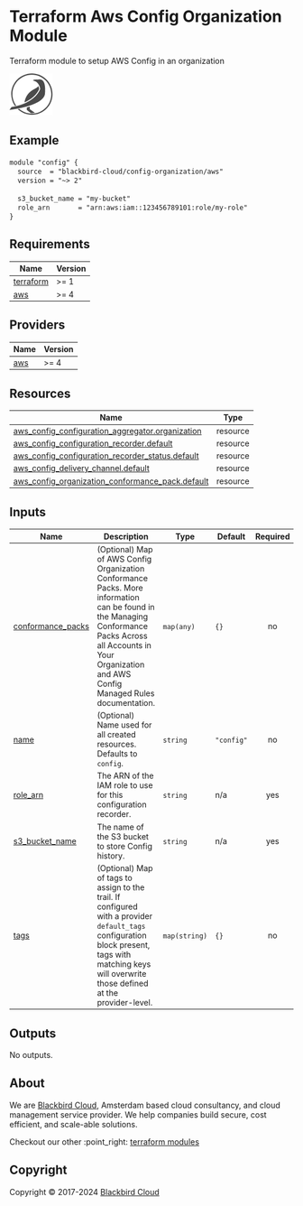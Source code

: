 # Terraform Aws Config Organization Module
Terraform module to setup AWS Config in an organization

[![blackbird-logo](https://raw.githubusercontent.com/blackbird-cloud/terraform-module-template/main/.config/logo_simple.png)](https://blackbird.cloud)

## Example
```hcl
module "config" {
  source  = "blackbird-cloud/config-organization/aws"
  version = "~> 2"

  s3_bucket_name = "my-bucket"
  role_arn       = "arn:aws:iam::123456789101:role/my-role"
}
```

## Requirements

| Name | Version |
|------|---------|
| <a name="requirement_terraform"></a> [terraform](#requirement\_terraform) | >= 1 |
| <a name="requirement_aws"></a> [aws](#requirement\_aws) | >= 4 |

## Providers

| Name | Version |
|------|---------|
| <a name="provider_aws"></a> [aws](#provider\_aws) | >= 4 |

## Resources

| Name | Type |
|------|------|
| [aws_config_configuration_aggregator.organization](https://registry.terraform.io/providers/hashicorp/aws/latest/docs/resources/config_configuration_aggregator) | resource |
| [aws_config_configuration_recorder.default](https://registry.terraform.io/providers/hashicorp/aws/latest/docs/resources/config_configuration_recorder) | resource |
| [aws_config_configuration_recorder_status.default](https://registry.terraform.io/providers/hashicorp/aws/latest/docs/resources/config_configuration_recorder_status) | resource |
| [aws_config_delivery_channel.default](https://registry.terraform.io/providers/hashicorp/aws/latest/docs/resources/config_delivery_channel) | resource |
| [aws_config_organization_conformance_pack.default](https://registry.terraform.io/providers/hashicorp/aws/latest/docs/resources/config_organization_conformance_pack) | resource |

## Inputs

| Name | Description | Type | Default | Required |
|------|-------------|------|---------|:--------:|
| <a name="input_conformance_packs"></a> [conformance\_packs](#input\_conformance\_packs) | (Optional) Map of AWS Config Organization Conformance Packs. More information can be found in the Managing Conformance Packs Across all Accounts in Your Organization and AWS Config Managed Rules documentation. | `map(any)` | `{}` | no |
| <a name="input_name"></a> [name](#input\_name) | (Optional) Name used for all created resources. Defaults to `config`. | `string` | `"config"` | no |
| <a name="input_role_arn"></a> [role\_arn](#input\_role\_arn) | The ARN of the IAM role to use for this configuration recorder. | `string` | n/a | yes |
| <a name="input_s3_bucket_name"></a> [s3\_bucket\_name](#input\_s3\_bucket\_name) | The name of the S3 bucket to store Config history. | `string` | n/a | yes |
| <a name="input_tags"></a> [tags](#input\_tags) | (Optional) Map of tags to assign to the trail. If configured with a provider `default_tags` configuration block present, tags with matching keys will overwrite those defined at the provider-level. | `map(string)` | `{}` | no |

## Outputs

No outputs.

## About

We are [Blackbird Cloud](https://blackbird.cloud), Amsterdam based cloud consultancy, and cloud management service provider. We help companies build secure, cost efficient, and scale-able solutions.

Checkout our other :point\_right: [terraform modules](https://registry.terraform.io/namespaces/blackbird-cloud)

## Copyright

Copyright © 2017-2024 [Blackbird Cloud](https://blackbird.cloud)

